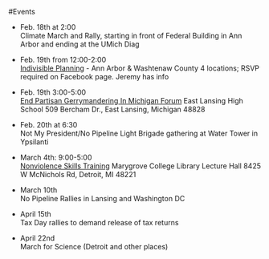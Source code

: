 #Events
*	Feb. 18th at 2:00  
Climate March and Rally, starting in front of
Federal Building in Ann Arbor and ending at the UMich Diag

 

*	Feb. 19th from 12:00-2:00  
[Indivisible Planning](https://www.facebook.com/events/1285096044891220/) -
Ann Arbor & Washtenaw County  4 locations; RSVP required on Facebook
page. Jeremy has info

 

*	Feb. 19th 3:00-5:00  
[End Partisan Gerrymandering In Michigan Forum](https://www.facebook.com/events/1329892107052309/)
East Lansing High School  509 Bercham Dr., East Lansing, Michigan 48828

 
*	Feb. 20th at 6:30  
Not My President/No Pipeline Light Brigade
gathering at Water Tower in Ypsilanti

*	March 4th: 9:00-5:00  
[Nonviolence Skills Training](https://www.facebook.com/events/594633420733600/)
Marygrove College Library Lecture Hall 8425 W McNichols Rd,
Detroit, MI 48221

*	March 10th   
No Pipeline Rallies in Lansing and Washington DC

*	April 15th  
Tax Day rallies to demand release of tax returns

*	April 22nd  
March for Science (Detroit and other places)
